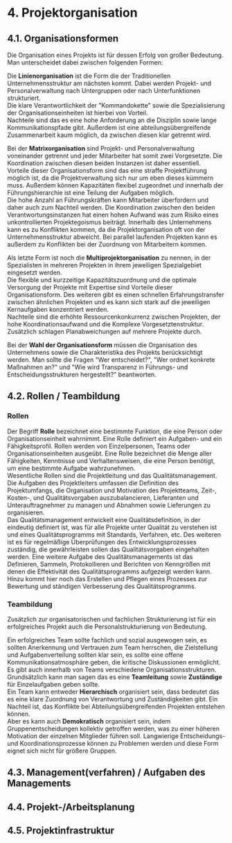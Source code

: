 # 4. Projektorganisation
## 4.1. Organisationsformen
Die Organisation eines Projekts ist für dessen Erfolg von großer Bedeutung. Man unterscheidet dabei zwischen folgenden Formen:

Die **Linienorganisation** ist die Form die der Traditionellen Unternehmensstruktur am nächsten kommt.
Dabei werden Projekt- und Personalverwaltung nach Untergruppen oder nach Unterfunktionen strukturiert.\
Die klare Verantwortlichkeit der "Kommandokette" sowie die Spezialisierung der Organisationseinheiten ist hierbei von Vorteil.\
Nachteile sind das es eine hohe Anforderung an die Disziplin sowie lange Kommunikationspfade gibt.
Außerdem ist eine abteilungsübergreifende Zusammenarbeit kaum möglich, da zwischen diesen klar getrennt wird.

Bei der **Matrixorganisation** sind Projekt- und Personalverwaltung voneinander getrennt und jeder Mitarbeiter hat somit zwei Vorgesetzte.
Die Koordination zwischen diesen beiden Instanzen ist daher essentiell.\
Vorteile dieser Organisationsform sind das eine straffe Projektführung möglich ist, da die Projektverwaltung sich nur um eben dieses kümmern muss.
Außerdem können Kapazitäten flexibel zugeordnet und innerhalb der Führungshierarchie ist eine Teilung der Aufgaben möglich.\
Die hohe Anzahl an Führungskräften kann Mitarbeiter überfordern und daher auch zum Nachteil werden.
Die Koordination zwischen den beiden Verantwortungsinstanzen hat einen hohen Aufwand was zum Risiko eines unkontrollierten Projektegoismus beiträgt.
Innerhalb des Unternehmens kann es zu Konflikten kommen, da die Projektorganisation oft von der Unternehmensstruktur abweicht.
Bei parallel laufenden Projekten kann es außerdem zu Konflikten bei der Zuordnung von Mitarbeitern kommen.

Als letzte Form ist noch die **Multiprojektorganisation** zu nennen,
in der Spezialisten in mehreren Projekten in ihrem jeweiligen Spezialgebiet eingesetzt werden.\
Die flexible und kurzzeitige Kapazitätszuordnung und die optimale Versorgung der Projekte mit Expertise sind Vorteile dieser Organisationsform.
Des weiteren gibt es einen schnellen Erfahrungstransfer zwischen ähnlichen Projekten und es kann sich stark auf die jeweiligen Kernaufgaben konzentriert werden.\
Nachteile sind die erhöhte Ressourcenkonkurrenz zwischen Projekten, der hohe Koordinationsaufwand und die Komplexe Vorgesetztenstruktur.
Zusätzlich schlagen Planabweichungen auf mehrere Projekte durch.

Bei der **Wahl der Organisationsform** müssen die Organisation des Unternehmens sowie die Charakteristika des Projekts berücksichtigt werden.
Man sollte die Fragen "Wer entscheidet?", "Wer ordnet konkrete Maßnahmen an?" und
"Wie wird Transparenz in Führungs- und Entscheidungsstrukturen hergestellt?" beantworten.
## 4.2. Rollen / Teambildung
### Rollen
Der Begriff **Rolle** bezeichnet eine bestimmte Funktion, die eine Person oder Organisationseinheit wahrnimmt.
Eine Rolle definiert ein Aufgaben- und ein Fähigkeitsprofil. Rollen werden von Einzelpersonen, Teams oder Organisationseinheiten ausgeübt.
Eine Rolle bezeichnet die Menge aller Fähigkeiten, Kenntnisse und Verhaltensweisen, die eine Person benötigt, um eine bestimmte Aufgabe wahrzunehmen.\
Wesentliche Rollen sind die Projektleitung und das Qualitätsmanagement.
Die Aufgaben des Projektleiters umfassen die Definition des Projektumfangs, die Organisation und Motivation des Projektteams,
Zeit-, Kosten-, und Qualitätsvorgaben auszubalancieren, Lieferanten und Unterauftragnehmer zu managen und Abnahmen sowie Lieferungen zu organisieren.\
Das Qualitätsmanagement entwickelt eine Qualitätsdefinition, in der eindeutig definiert ist,
was für alle Projekte unter Qualität zu verstehen ist und eines Qualitätsprogramms mit Standards, Verfahren, etc.
Des weiteren ist es für regelmäßige Überprüfungen des Entwicklungsprozesses zuständig, die gewährleisten sollen das Qualitätsvorgaben eingehalten werden.
Eine weitere Aufgabe des Qualitätsmanagements ist das Definieren, Sammeln, Protokollieren und Berichten von Kenngrößen
mit denen die Effektivität des Qualitätsprogramms aufgezeigt werden kann.
Hinzu kommt hier noch das Erstellen und Pflegen eines Prozesses zur Bewertung und ständigen Verbesserung des Qualitätsprogramms.
### Teambildung
Zusätzlich zur organisatorischen und fachlichen Strukturierung ist für ein erfolgreiches Projekt auch die Personalstrukturierung von Bedeutung.

Ein erfolgreiches Team sollte fachlich und sozial ausgewogen sein, es sollten Anerkennung und Vertrauen zum Team herrschen,
die Zielstellung und Aufgabenverteilung sollten klar sein, es sollte eine offene Kommunikationsatmosphäre geben, die kritische Diskussionen ermöglicht.\
Es gibt auch innerhalb von Teams verschiedene Organisationsstrukturen.
Grundsätzlich kann man sagen das es eine **Teamleitung** sowie **Zuständige** für Einzelaufgaben geben sollte.\
Ein Team kann entweder **Hierarchisch** organisiert sein, dass bedeutet das es eine klare Zuordnung von Verantwortung und Zuständigkeiten gibt.
Ein Nachteil ist, das Konflikte bei Abteilungsübergreifenden Projekten entstehen können.\
Aber es kann auch **Demokratisch** organisiert sein, indem Gruppenentscheidungen kollektiv getroffen werden,
was zu einer höheren Motivation der einzelnen Mitglieder führen soll.
Langwierige Entscheidungs- und Koordinationsprozesse können zu Problemen werden und diese Form eignet sich nicht für größere Gruppen.
## 4.3. Management(verfahren) / Aufgaben des Managements
## 4.4. Projekt-/Arbeitsplanung
## 4.5. Projektinfrastruktur